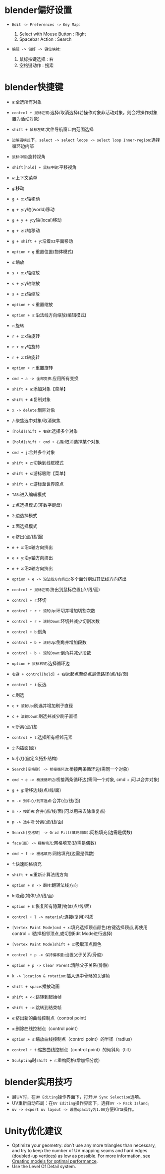 # blender偏好设置
* `Edit -> Preferences -> Key Map`:
  1. Select with Mouse Button : Right
  2. Spacebar Action : Search

* `编辑 -> 偏好 -> 键位映射`:
  1. 鼠标按键选择 : 右
  2. 空格键动作 : 搜索

# blender快捷键

* `a`:全选所有对象
* `control + 鼠标左键`:选择/取消选择(若操作对象非活动对象，则会将操作对象置为活动对象)
* `shift + 鼠标左键`:文件导航窗口内范围选择
* `边编辑模式`下，`select -> select loops -> select loop Inner-region`:选择循环边内部

* `鼠标中键`:旋转视角
* `shift[hold] + 鼠标中键`:平移视角

* `w`:上下文菜单

* `g`:移动
* `g + x`:x轴移动
* `g + y`:y轴(world)移动
* `g + y + y`:y轴(local)移动
* `g + z`:z轴移动
* `g + shift + y`:沿着xz平面移动
* `option + g`:重置位置(物体模式)
* `s`:缩放
* `s + x`:x轴缩放
* `s + y`:y轴缩放
* `s + z`:z轴缩放
* `option + s`:重置缩放
* `option + s`:沿法线方向缩放(编辑模式)
* `r`:旋转
* `r + x`:x轴旋转
* `r + y`:y轴旋转
* `r + z`:z轴旋转
* `option + r`:重置旋转
* `cmd + a -> 全部变换`:应用所有变换

* `shift + a`:添加对象【菜单】
* `shift + d`:复制对象
* `x -> delete`:删除对象
* `/`:聚焦选中对象/取消聚焦
* `[hold]shift + 右键`:选择多个对象 
* `[hold]shift + cmd + 右键`:取消选择某个对象
* `cmd + j`:合并多个对象
* `shift + z`:切换到线框模式

* `shift + s`:游标吸附【菜单】
* `shift + c`:游标至世界原点

* `TAB`:进入编辑模式
* `1`:点选择模式(非数字键盘)
* `2`:边选择模式
* `3`:面选择模式
* `e`:挤出(点/线/面)
* `e + x`:沿x轴方向挤出
* `e + y`:沿y轴方向挤出
* `e + z`:沿z轴方向挤出
* `option + e -> 沿法线方向挤出`:多个面分别沿其法线方向挤出
* `control + 鼠标左键`:挤出到鼠标位置(点/线/面)
* `control + r`:环切
* `control + r + 滚轮Up`:环切并增加切割次数
* `control + r + 滚轮Down`:环切并减少切割次数
* `control + b`:倒角
* `control + b + 滚轮Up`:倒角并增加段数
* `control + b + 滚轮Down`:倒角并减少段数
* `option + 鼠标右键`:选择循环边
* `右键 + control[hold] + 右键`:起点至终点最佳路径(点/线/面)
* `control + i`:反选
* `c`:刷选
* `c + 滚轮Up`:刷选并增加刷子直径
* `c + 滚轮Down`:刷选并减少刷子直径
* `v`:断离(点/线)
* `control + l`:选择所有相邻元素
* `i`:内插面(面)
* `k`:小刀(自定义拓扑结构)
* `Search[空格键] -> 桥接循环边`:桥接两条循环边(需同一个对象)
* `cmd + e -> 桥接循环边`:桥接两条循环边(需同一个对象, cmd + j可以合并对象)
* `g + g`:滑移边线(点/线/面)
* `m -> 到中心/到首选点`:合并(点/线/面)
* `m -> 按距离`:合并(点/线/面)(可以用来去除重复点)
* `p -> 选中项`:分离(点/线/面)
* `Search[空格键] -> Grid Fill(填充洞面)`:网格填充(边需是偶数)
* `face(面) -> 栅格填充`:网格填充(边需是偶数)
* `cmd + f -> 栅格填充`:网格填充(边需是偶数)
* `f`:快速网格填充
* `shift + n`:重新计算法线方向
* `option + n -> 翻转`:翻转法线方向
* `h`:隐藏(物体/点/线/面)
* `option + h`:恢复所有隐藏(物体/点/线/面)
* `control + l -> material`:连接(复用)材质
* `[Vertex Paint Mode]cmd + x`:填充选择顶点颜色(右键选择顶点,再使用control + l选择相邻顶点,或切到Edit Mode进行选择)
* `[Vertex Paint Mode]shift + x`:吸取顶点颜色
* `control + p -> 保持偏移量`:设置父子关系(骨骼)
* `option + p -> Clear Parent`:清除父子关系(骨骼)
* `k -> location & rotation`:插入选中骨骼的关键帧
* `shift + space`:播放动画
* `shift + <-`:跳转到起始帧
* `shift + ->`:跳转到结束帧

* `e`:挤出新的曲线控制点（control point）
* `x`:删除曲线控制点（control point）
* `option + s`:缩放曲线控制点（control point）的半径（radius）
* `control + t`:缩放曲线控制点（control point）的倾斜角（tilt）

* `Sculpting`时`shift + r`:重构网格(增加细分度)

# blender实用技巧

* 展UV时，在`UV Editing`操作界面下，打开`UV Sync Selection`选项。
* UV重新自动布局：在`UV Editing`操作界面下，选择`UV -> Pack Island`。
* `uv -> export uv layout -> 设置opacity为1.00`方便Kirta操作。

# Unity优化建议
* Optimize your geometry: don’t use any more triangles than necessary, and try to keep the number of UV mapping seams and hard edges (doubled-up vertices) as low as possible. For more information, see [Creating models for optimal performance](https://docs.unity3d.com/2022.3/Documentation/Manual/ModelingOptimizedCharacters.html).
* Use the Level Of Detail system.